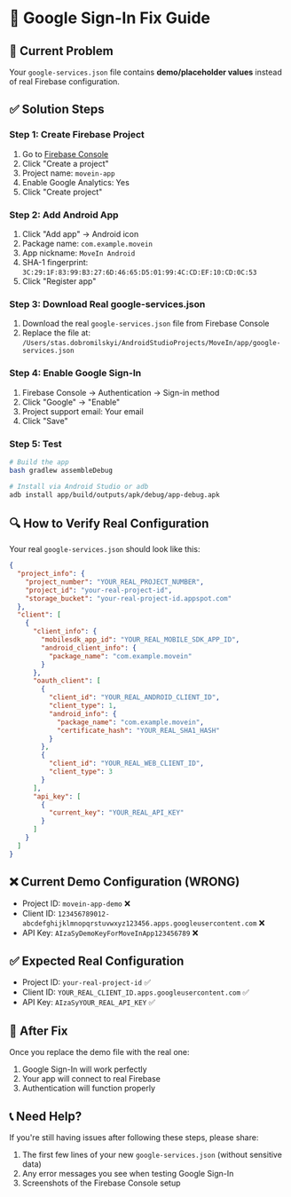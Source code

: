 # 🔧 Google Sign-In Fix Guide

## 🚨 Current Problem
Your `google-services.json` file contains **demo/placeholder values** instead of real Firebase configuration.

## ✅ Solution Steps

### Step 1: Create Firebase Project
1. Go to [Firebase Console](https://console.firebase.google.com/)
2. Click "Create a project"
3. Project name: `movein-app`
4. Enable Google Analytics: Yes
5. Click "Create project"

### Step 2: Add Android App
1. Click "Add app" → Android icon
2. Package name: `com.example.movein`
3. App nickname: `MoveIn Android`
4. SHA-1 fingerprint: `3C:29:1F:83:99:B3:27:6D:46:65:D5:01:99:4C:CD:EF:10:CD:0C:53`
5. Click "Register app"

### Step 3: Download Real google-services.json
1. Download the real `google-services.json` file from Firebase Console
2. Replace the file at: `/Users/stas.dobromilskyi/AndroidStudioProjects/MoveIn/app/google-services.json`

### Step 4: Enable Google Sign-In
1. Firebase Console → Authentication → Sign-in method
2. Click "Google" → "Enable"
3. Project support email: Your email
4. Click "Save"

### Step 5: Test
```bash
# Build the app
bash gradlew assembleDebug

# Install via Android Studio or adb
adb install app/build/outputs/apk/debug/app-debug.apk
```

## 🔍 How to Verify Real Configuration

Your real `google-services.json` should look like this:

```json
{
  "project_info": {
    "project_number": "YOUR_REAL_PROJECT_NUMBER",
    "project_id": "your-real-project-id",
    "storage_bucket": "your-real-project-id.appspot.com"
  },
  "client": [
    {
      "client_info": {
        "mobilesdk_app_id": "YOUR_REAL_MOBILE_SDK_APP_ID",
        "android_client_info": {
          "package_name": "com.example.movein"
        }
      },
      "oauth_client": [
        {
          "client_id": "YOUR_REAL_ANDROID_CLIENT_ID",
          "client_type": 1,
          "android_info": {
            "package_name": "com.example.movein",
            "certificate_hash": "YOUR_REAL_SHA1_HASH"
          }
        },
        {
          "client_id": "YOUR_REAL_WEB_CLIENT_ID",
          "client_type": 3
        }
      ],
      "api_key": [
        {
          "current_key": "YOUR_REAL_API_KEY"
        }
      ]
    }
  ]
}
```

## ❌ Current Demo Configuration (WRONG)
- Project ID: `movein-app-demo` ❌
- Client ID: `123456789012-abcdefghijklmnopqrstuvwxyz123456.apps.googleusercontent.com` ❌
- API Key: `AIzaSyDemoKeyForMoveInApp123456789` ❌

## ✅ Expected Real Configuration
- Project ID: `your-real-project-id` ✅
- Client ID: `YOUR_REAL_CLIENT_ID.apps.googleusercontent.com` ✅
- API Key: `AIzaSyYOUR_REAL_API_KEY` ✅

## 🚀 After Fix
Once you replace the demo file with the real one:
1. Google Sign-In will work perfectly
2. Your app will connect to real Firebase
3. Authentication will function properly

## 📞 Need Help?
If you're still having issues after following these steps, please share:
1. The first few lines of your new `google-services.json` (without sensitive data)
2. Any error messages you see when testing Google Sign-In
3. Screenshots of the Firebase Console setup
